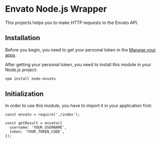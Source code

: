 Envato Node.js Wrapper
=========
This projects helps you to make HTTP requests to the Envato API.

Installation
------------
Before you begin, you need to get your personal token in the [Manage your apps](https://build.envato.com/create-token/).

After getting your personal token, you need to install this module in your Node.js project:

```sh
npm install node-envato
```

Initialization
-----
In order to use this module, you have to import it in your application first:

```javasctipt
const envato = require('./index');

const getResult = envato({
  username: 'YOUR_USERNAME',
  token: 'YOUR_TOKEN_CODE',
});
```
